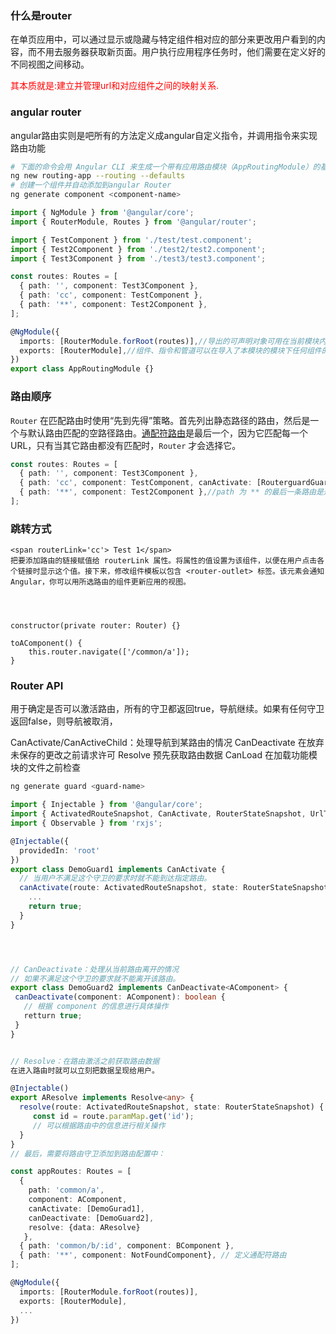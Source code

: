 ### 什么是router

在单页应用中，可以通过显示或隐藏与特定组件相对应的部分来更改用户看到的内容，而不用去服务器获取新页面。用户执行应用程序任务时，他们需要在定义好的不同视图之间移动。

<font color=red>其本质就是:建立并管理url和对应组件之间的映射关系.</font>


### angular router
angular路由实则是吧所有的方法定义成angular自定义指令，并调用指令来实现路由功能

```sh
# 下面的命令会用 Angular CLI 来生成一个带有应用路由模块（AppRoutingModule）的基本 Angular 应用，它是一个 NgModule，可用来配置路由。下面的例子中应用的名字是 routing-app
ng new routing-app --routing --defaults
# 创建一个组件并自动添加到angular Router
ng generate component <component-name>

```
```ts
import { NgModule } from '@angular/core';
import { RouterModule, Routes } from '@angular/router';

import { TestComponent } from './test/test.component';
import { Test2Component } from './test2/test2.component';
import { Test3Component } from './test3/test3.component';

const routes: Routes = [
  { path: '', component: Test3Component },
  { path: 'cc', component: TestComponent },
  { path: '**', component: Test2Component },
];

@NgModule({
  imports: [RouterModule.forRoot(routes)],//导出的可声明对象可用在当前模块内的模板中。
  exports: [RouterModule],//组件、指令和管道可以在导入了本模块的模块下任何组件的模板中使用。 导出的这些可声明对象就是该模块的公共 API。
})
export class AppRoutingModule {}
```
### 路由顺序

 `Router` 在匹配路由时使用“先到先得”策略。首先列出静态路径的路由，然后是一个与默认路由匹配的空路径路由。[通配符路由](https://angular.cn/guide/router#setting-up-wildcard-routes)是最后一个，因为它匹配每一个 URL，只有当其它路由都没有匹配时，`Router` 才会选择它。

```ts
const routes: Routes = [
  { path: '', component: Test3Component },
  { path: 'cc', component: TestComponent, canActivate: [RouterguardGuard] },//路由守卫
  { path: '**', component: Test2Component },//path 为 ** 的最后一条路由是通配符路由。如果请求的 URL 与前面列出的路径不匹配，路由器会选择这个路由
];
```

### 跳转方式 
```
<span routerLink='cc'> Test 1</span>
把要添加路由的链接赋值给 routerLink 属性。将属性的值设置为该组件，以便在用户点击各个链接时显示这个值。接下来，修改组件模板以包含 <router-outlet> 标签。该元素会通知 Angular，你可以用所选路由的组件更新应用的视图。




constructor(private router: Router) {}

toAComponent() {
    this.router.navigate(['/common/a']);
}
```


### Router API

用于确定是否可以激活路由，所有的守卫都返回true，导航继续。如果有任何守卫返回false，则导航被取消，

CanActivate/CanActiveChild：处理导航到某路由的情况
CanDeactivate			在放弃未保存的更改之前请求许可
Resolve						预先获取路由数据
CanLoad					 在加载功能模块的文件之前检查

```sh
ng generate guard <guard-name>
```

```ts
import { Injectable } from '@angular/core';
import { ActivatedRouteSnapshot, CanActivate, RouterStateSnapshot, UrlTree } from '@angular/router';
import { Observable } from 'rxjs';

@Injectable({
  providedIn: 'root'
})
export class DemoGuard1 implements CanActivate {
  // 当用户不满足这个守卫的要求时就不能到达指定路由。
  canActivate(route: ActivatedRouteSnapshot, state: RouterStateSnapshot): boolean {
    ...
    return true;
  }
}




// CanDeactivate：处理从当前路由离开的情况
// 如果不满足这个守卫的要求就不能离开该路由。
export class DemoGuard2 implements CanDeactivate<AComponent> {
 canDeactivate(component: AComponent): boolean {
   // 根据 component 的信息进行具体操作
   retturn true;
 }
}


// Resolve：在路由激活之前获取路由数据
在进入路由时就可以立刻把数据呈现给用户。

@Injectable()
export AResolve implements Resolve<any> {
  resolve(route: ActivatedRouteSnapshot, state: RouterStateSnapshot) {
     const id = route.paramMap.get('id');
     // 可以根据路由中的信息进行相关操作
  }
}
// 最后，需要将路由守卫添加到路由配置中：

const appRoutes: Routes = [
  { 
    path: 'common/a', 
    component: AComponent,
    canActivate: [DemoGurad1],
    canDeactivate: [DemoGuard2],
    resolve: {data: AResolve}
   },
  { path: 'common/b/:id', component: BComponent },
  { path: '**', component: NotFoundComponent}, // 定义通配符路由
];

@NgModule({
  imports: [RouterModule.forRoot(routes)],
  exports: [RouterModule],
  ...
})
```











































<!-- 
### Hash模式

vue-router默认使用Hash模式.使用url的hash来模拟一个完整的url.`此时url变化时,浏览器是不会重新加载的.`Hash(即#)是url的锚点,代表的是网页中的一个位置,仅仅改变#后面部分,浏览器只会滚动对应的位置,而不会重新加载页面.`#仅仅只是对浏览器进行指导,而对服务端是完全没有作用的!它不会被包括在http请求中,故也不会重新加载页面.`同时**hash发生变化时,url都会被浏览器记录下来,这样你就可以使用浏览器的后退了.**

<font color=red>总而言之:Hash模式就是通过改变#后面的值,实现浏览器渲染指定的组件.</font>

### History模式

如果你不喜欢hash这种#样式.可以使用history模式.这种模式利用了HTML5 History新增的**pushState()和replaceState()方法.** 除了之前的back,forward,go方法,这两个新方法可以应用在浏览器历史记录的增加替换功能上.使用History模式,通过历史记录修改url,但它不会立即向后端发送请求. **`注意点:`** 虽然History模式可以丢掉不美观的#,也可以正常的前进后退,但是刷新f5后,此时浏览器就会访问服务器,在没有后台支持的情况下,此时就会得到一个404!官方文档给出的描述是:"不过这种模式要玩好,还需要后台配置支持.因为我们的应用是单个客户端应用,如果后台没有正确的配置,当用户直接访问时,就会返回404.所以呢,你要在服务端增加一个覆盖所有情况的的候选资源;如果url匹配不到任何静态资源,则应该返回同一个index.html页面."

<font color=red>总而言之:History模式就是通过pushState()方法来对浏览器的浏览记录进行修改,来达到不用请求后端来渲染的效果.不过建议,实际项目还是使用history模式.</font>
 -->






